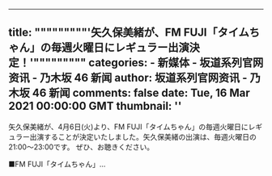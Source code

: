 
---
title: """""""""'矢久保美緒が、FM FUJI「タイムちゃん」の毎週火曜日にレギュラー出演決定！'"""""""""
categories: 
    - 新媒体
    - 坂道系列官网资讯 - 乃木坂 46 新闻
author: 坂道系列官网资讯 - 乃木坂 46 新闻
comments: false
date: Tue, 16 Mar 2021 00:00:00 GMT
thumbnail: ''
---

<div>   
矢久保美緒が、4月6日(火)より、FM FUJI「タイムちゃん」の毎週火曜日にレギュラー出演することが決定いたしました。矢久保美緒の出演は、毎週火曜日の21:00～23:00です。
ぜひ、お聴きください。

■FM FUJI「タイムちゃん」...
  
</div>
            